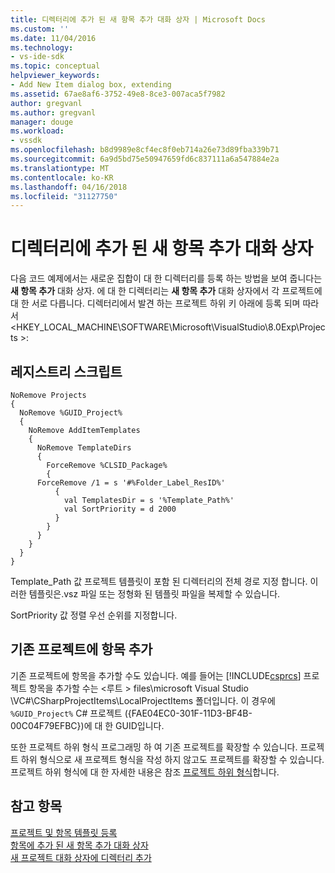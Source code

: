 ```yaml
---
title: 디렉터리에 추가 된 새 항목 추가 대화 상자 | Microsoft Docs
ms.custom: ''
ms.date: 11/04/2016
ms.technology:
- vs-ide-sdk
ms.topic: conceptual
helpviewer_keywords:
- Add New Item dialog box, extending
ms.assetid: 67ae8af6-3752-49e8-8ce3-007aca5f7982
author: gregvanl
ms.author: gregvanl
manager: douge
ms.workload:
- vssdk
ms.openlocfilehash: b8d9989e8cf4ec8f0eb714a26e73d89fba339b71
ms.sourcegitcommit: 6a9d5bd75e50947659fd6c837111a6a547884e2a
ms.translationtype: MT
ms.contentlocale: ko-KR
ms.lasthandoff: 04/16/2018
ms.locfileid: "31127750"
---
```

# <a name="adding-directories-to-the-add-new-item-dialog-box"></a>디렉터리에 추가 된 새 항목 추가 대화 상자
다음 코드 예제에서는 새로운 집합이 대 한 디렉터리를 등록 하는 방법을 보여 줍니다는 **새 항목 추가** 대화 상자. 에 대 한 디렉터리는 **새 항목 추가** 대화 상자에서 각 프로젝트에 대 한 서로 다릅니다. 디렉터리에서 발견 하는 프로젝트 하위 키 아래에 등록 되며 따라서 \<HKEY_LOCAL_MACHINE\SOFTWARE\Microsoft\VisualStudio\8.0Exp\Projects >:  
  
## <a name="the-registry-script"></a>레지스트리 스크립트  
  
```  
NoRemove Projects  
{  
  NoRemove %GUID_Project%  
  {  
    NoRemove AddItemTemplates  
    {  
      NoRemove TemplateDirs  
      {  
        ForceRemove %CLSID_Package%  
        {  
      ForceRemove /1 = s '#%Folder_Label_ResID%'  
          {  
            val TemplatesDir = s '%Template_Path%'     
            val SortPriority = d 2000  
          }  
        }  
      }  
    }  
  }  
}  
```  
  
 Template_Path 값 프로젝트 템플릿이 포함 된 디렉터리의 전체 경로 지정 합니다. 이러한 템플릿은.vsz 파일 또는 정형화 된 템플릿 파일을 복제할 수 있습니다.  
  
 SortPriority 값 정렬 우선 순위를 지정합니다.  
  
## <a name="adding-items-to-an-existing-project"></a>기존 프로젝트에 항목 추가  
 기존 프로젝트에 항목을 추가할 수도 있습니다. 예를 들어는 [!INCLUDE[csprcs](../../data-tools/includes/csprcs_md.md)] 프로젝트 항목을 추가할 수는 \<루트 > files\microsoft Visual Studio \VC#\CSharpProjectItems\LocalProjectItems 폴더입니다. 이 경우에 `%GUID_Project%` C# 프로젝트 ({FAE04EC0-301F-11D3-BF4B-00C04F79EFBC})에 대 한 GUID입니다.  
  
 또한 프로젝트 하위 형식 프로그래밍 하 여 기존 프로젝트를 확장할 수 있습니다. 프로젝트 하위 형식으로 새 프로젝트 형식을 작성 하지 않고도 프로젝트를 확장할 수 있습니다. 프로젝트 하위 형식에 대 한 자세한 내용은 참조 [프로젝트 하위 형식](../../extensibility/internals/project-subtypes.md)합니다.  
  
## <a name="see-also"></a>참고 항목  
 [프로젝트 및 항목 템플릿 등록](../../extensibility/internals/registering-project-and-item-templates.md)   
 [항목에 추가 된 새 항목 추가 대화 상자](../../extensibility/internals/adding-items-to-the-add-new-item-dialog-boxes.md)   
 [새 프로젝트 대화 상자에 디렉터리 추가](../../extensibility/internals/adding-directories-to-the-new-project-dialog-box.md)